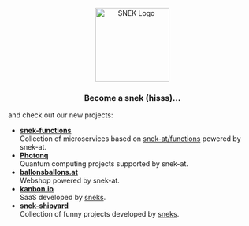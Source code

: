 <p align="center">
  <a href="https://snek.at/" target="_blank" rel="noopener noreferrer">
    <img src="https://user-images.githubusercontent.com/26285351/209243611-48695bc0-165f-4bcc-aacf-5616fb3ecc96.gif" alt="SNEK Logo" height="150">
  </a>
</p>

<h3 align="center">
  Become a snek (hisss)...
</h3>

<p align="left">
  and check out our new projects:
</p>
<ul align="left">
   <li>
    <b><a href="https://github.com/snek-functions" target="blank">snek-functions</a></b></br>
    Collection of microservices based on <a href="https://github.com/snek-at/functions" target="blank">snek-at/functions</a> powered by snek-at.
  </li>
  <li>
    <b><a href="https://github.com/CDL-Uni-Vienna/photonq" target="blank">Photonq</a></b></br>
    Quantum computing projects supported by snek-at.
  </li>
   <li>
    <b><a href="https://github.com/ballonsballons-at/ballons-jaen" target="blank">ballonsballons.at</a></b></br>
    Webshop powered by snek-at.
  </li>
   <li>
    <b><a href="https://github.com/kanbonio" target="blank">kanbon.io</a></b></br>
    SaaS developed by <a href="https://github.com/orgs/snek-at/people" target="blank">sneks</a>.
  </li>
  <li>
    <b><a href="https://github.com/snek-shipyard" target="blank">snek-shipyard</a></b></br>
    Collection of funny projects developed by <a href="https://github.com/orgs/snek-at/people" target="blank">sneks</a>.
  </li>
</ul>
